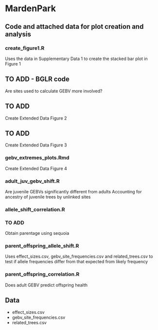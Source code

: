 # MardenPark

## Code and attached data for plot creation and analysis 

### create_figure1.R
Uses the data in Supplementary Data 1 to create the stacked bar plot in Figure 1

## TO ADD - BGLR code
Are sites used to calculate GEBV more involved?

## TO ADD
Create Extended Data Figure 2

## TO ADD
Create Extended Data Figure 3

###  gebv_extremes_plots.Rmd
Create Extended Data Figure 4

###  adult_juv_gebv_shift.R
Are juvenile GEBVs significantly different from adults
Accounting for ancestry of juvenile trees by unlinked sites

### allele_shift_correlation.R

### TO ADD
Obtain parentage using sequoia 

###  parent_offspring_allele_shift.R
Uses effect_sizes.csv, gebv_site_frequencies.csv and related_trees.csv to test if allele frequencies differ from that expected from likely frequency

###  parent_offspring_correlation.R
Does adult GEBV predict offspring health

## Data
* effect_sizes.csv
* gebv_site_frequencies.csv
* related_trees.csv